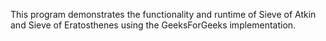 This program demonstrates the functionality and runtime of Sieve of Atkin and Sieve of Eratosthenes using the GeeksForGeeks implementation. 
